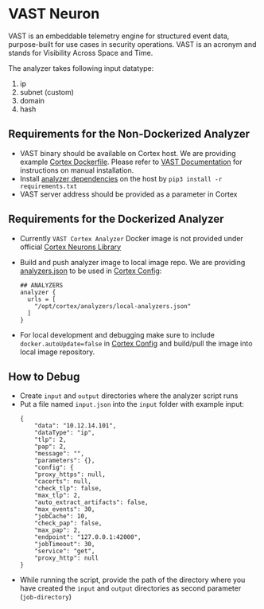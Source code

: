 # VAST Neuron

VAST is an embeddable telemetry engine for structured event data, purpose-built
for use cases in security operations. VAST is an acronym and stands for
Visibility Across Space and Time.

The analyzer takes following input datatype:
1. ip
2. subnet (custom)
3. domain
4. hash

## Requirements for the Non-Dockerized Analyzer
- VAST binary should be available on Cortex host. We are providing example
  [Cortex Dockerfile](/thehive/vol/cortex/Dockerfile). Please refer to [VAST
  Documentation](vast.io) for instructions on manual installation.
- Install [analyzer dependencies](/thehive/analyzers/VAST/requirements.txt) on
  the host by `pip3 install -r requirements.txt`
- VAST server address should be provided as a parameter in Cortex

## Requirements for the Dockerized Analyzer
- Currently `VAST Cortex Analyzer` Docker image is not provided under official
  [Cortex Neurons Library](https://hub.docker.com/u/cortexneurons)
- Build and push analyzer image to local image repo. We are providing
  [analyzers.json](analyzers/local-analyzers.json) to be used in [Cortex
  Config](vol/cortex/application.conf):

    ```
    ## ANALYZERS
    analyzer {
      urls = [
        "/opt/cortex/analyzers/local-analyzers.json"
      ]
    }
    ```
- For local development and debugging make sure to include
  `docker.autoUpdate=false` in [Cortex Config](vol/cortex/application.conf) and
  build/pull the image into local image repository.

## How to Debug
- Create `input` and `output` directories where the analyzer script runs
- Put a file named `input.json` into the `input` folder with example input:
    ```
    {
        "data": "10.12.14.101",
        "dataType": "ip",
        "tlp": 2,
        "pap": 2,
        "message": "",
        "parameters": {},
        "config": {
        "proxy_https": null,
        "cacerts": null,
        "check_tlp": false,
        "max_tlp": 2,
        "auto_extract_artifacts": false,
        "max_events": 30,
        "jobCache": 10,
        "check_pap": false,
        "max_pap": 2,
        "endpoint": "127.0.0.1:42000",
        "jobTimeout": 30,
        "service": "get",
        "proxy_http": null
    }
    ```
- While running the script, provide the path of the directory where you have
  created the `input` and `output` directories as second parameter
  (`job-directory`)
